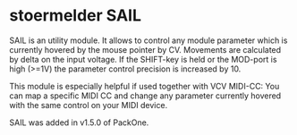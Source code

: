 # stoermelder SAIL

SAIL is an utility module. It allows to control any module parameter which is currently hovered by the mouse pointer by CV. Movements are calculated by delta on the input voltage. If the SHIFT-key is held or the MOD-port is high (>=1V) the parameter control precision is increased by 10.

This module is especially helpful if used together with VCV MIDI-CC: You can map a specific MIDI CC and change any parameter currently hovered with the same control on your MIDI device.

SAIL was added in v1.5.0 of PackOne.